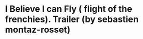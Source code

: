 <!--
id: 12614659921
link: http://tumblr.atmos.org/post/12614659921/i-believe-i-can-fly-flight-of-the-frenchies
slug: i-believe-i-can-fly-flight-of-the-frenchies
date: Thu Nov 10 2011 14:50:27 GMT-0800 (PST)
publish: 2011-11-010
tags: 
title: I Believe I can Fly ( flight of the frenchies). Trailer (by sebastien montaz-rosset)
-->


I Believe I can Fly ( flight of the frenchies). Trailer (by sebastien montaz-rosset)
====================================================================================




